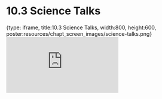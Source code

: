 # 10.3 Science Talks
 
{type: iframe, title:10.3 Science Talks, width:800, height:600, poster:resources/chapt_screen_images/science-talks.png}
![](http://science.c-moor.org/CURE-MicrobialMysteries/science-talks.html)
 

 
